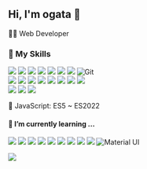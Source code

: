 ## Hi, I'm ogata 👋
👨‍💻 Web Developer
### 🔧 My Skills
![](https://img.shields.io/badge/HTML5-E34F26?style=for-the-badge&logo=html5&logoColor=white)
![](https://img.shields.io/badge/JavaScript-F7DF1E?style=for-the-badge&logo=javascript&logoColor=black)
![](https://img.shields.io/badge/CSS3-1572B6?style=for-the-badge&logo=css3&logoColor=white)
![](https://img.shields.io/badge/Sass-CC6699?style=for-the-badge&logo=sass&logoColor=white)
![](https://img.shields.io/badge/Symfony-000000?style=for-the-badge&logo=symfony&logoColor=white)
![](https://img.shields.io/badge/PHP-777BB4?style=for-the-badge&logo=php&logoColor=white)
![](https://img.shields.io/badge/MySQL-4479A1?style=for-the-badge&logo=mysql&logoColor=white)
![Git](https://img.shields.io/badge/git-%23F05033.svg?style=for-the-badge&logo=git&logoColor=white)<br/>
![](https://img.shields.io/badge/Node.js-339933?style=for-the-badge&logo=nodedotjs&logoColor=white)
![](https://img.shields.io/badge/Grunt-FAA918?style=for-the-badge&logo=grunt&logoColor=white)
![](https://img.shields.io/badge/gulp-CF4647?style=for-the-badge&logo=gulp&logoColor=white)
![](https://img.shields.io/badge/WebDriverIO-EA5906?style=for-the-badge&logo=webdriverio&logoColor=white)
![](https://img.shields.io/badge/GAS-246FDB?style=for-the-badge&logo=google&logoColor=white)
![](https://img.shields.io/badge/GA-E37400?style=for-the-badge&logo=googleanalytics&logoColor=white)
![](https://img.shields.io/badge/GTM-246FDB?style=for-the-badge&logo=googletagmanager&logoColor=white)
![](https://img.shields.io/badge/Extensions-4285F4?style=for-the-badge&logo=googlechrome&logoColor=white)<br/>
![](https://img.shields.io/badge/LIFF-00C300?style=for-the-badge&logo=line&logoColor=white)
![](https://img.shields.io/badge/TwitterAPI-1DA1F2?style=for-the-badge&logo=twitter&logoColor=white)
![](https://img.shields.io/badge/Pixi.js-C0379A?style=for-the-badge)

📝 JavaScript: ES5 ~ ES2022
#### 🌱 I’m currently learning ...
![](https://img.shields.io/badge/TypeScript-3178C6?style=for-the-badge&logo=typescript&logoColor=white)
![](https://img.shields.io/badge/React-20232A?style=for-the-badge&logo=react&logoColor=61DAFB)
![](https://img.shields.io/badge/Next.js-000000?style=for-the-badge&logo=nextdotjs&logoColor=white)
![](https://img.shields.io/badge/Vue.js-4FC08D?style=for-the-badge&logo=vuedotjs&logoColor=white)
![](https://img.shields.io/badge/GraphQL-E10098?style=for-the-badge&logo=graphql&logoColor=white)
![](https://img.shields.io/badge/Webpack-8DD6F9?style=for-the-badge&logo=webpack&logoColor=white)
![](https://img.shields.io/badge/Jest-C21325?style=for-the-badge&logo=jest&logoColor=white)
![](https://img.shields.io/badge/AWS-232F3E?style=for-the-badge&logo=amazonaws&logoColor=white)
![](https://img.shields.io/badge/Docker-2496ED?style=for-the-badge&logo=docker&logoColor=white)
![Material UI](https://img.shields.io/badge/MUI-007FFF.svg?style=for-the-badge&logo=mui&logoColor=white)

![](https://github-profile-summary-cards.vercel.app/api/cards/profile-details?username=weldar0616&theme=monokai)

<!--
**weldar0616/weldar0616** is a ✨ _special_ ✨ repository because its `README.md` (this file) appears on your GitHub profile.

Here are some ideas to get you started:

- 🔭 I’m currently working on ...
- 🌱 I’m currently learning ...
- 👯 I’m looking to collaborate on ...
- 🤔 I’m looking for help with ...
- 💬 Ask me about ...
- 📫 How to reach me: ...
- 😄 Pronouns: ...
- ⚡ Fun fact: ...
-->
